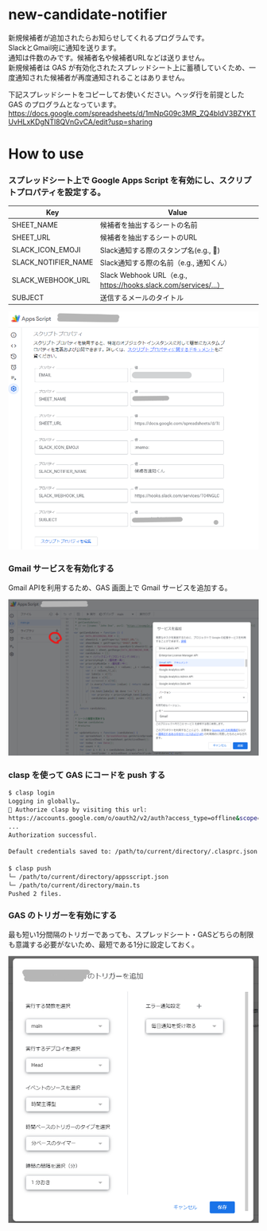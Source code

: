 # new-candidate-notifier

新規候補者が追加されたらお知らせしてくれるプログラムです。  
SlackとGmail宛に通知を送ります。  
通知は件数のみです。候補者名や候補者URLなどは送りません。  
新規候補者は GAS が有効化されたスプレッドシート上に蓄積していくため、一度通知された候補者が再度通知されることはありません。

下記スプレッドシートをコピーしてお使いください。ヘッダ行を前提とした GAS のプログラムとなっています。
https://docs.google.com/spreadsheets/d/1mNpG09c3MR_ZQ4bIdV3BZYKTUvHLxKDgNTl8QVnGvCA/edit?usp=sharing

# How to use

### スプレッドシート上で Google Apps Script を有効にし、スクリプトプロパティを設定する。

| Key                 | Value                                                           |
| ------------------- | --------------------------------------------------------------- |
| SHEET_NAME          | 候補者を抽出するシートの名前                                    |
| SHEET_URL           | 候補者を抽出するシートのURL                                     |
| SLACK_ICON_EMOJI    | Slack通知する際のスタンプ名(e.g., :memo:)                       |
| SLACK_NOTIFIER_NAME | Slack通知する際の名前（e.g., 通知くん）                         |
| SLACK_WEBHOOK_URL   | Slack Webhook URL（e.g., https://hooks.slack.com/services/...） |
| SUBJECT             | 送信するメールのタイトル                                        |

![script_properties](img/script_properties.png)

### Gmail サービスを有効化する

Gmail APIを利用するため、GAS 画面上で Gmail サービスを追加する。

![gmail_service](img/gmail_api.png)

### clasp を使って GAS にコードを push する

```bash
$ clasp login
Logging in globally…
🔑 Authorize clasp by visiting this url:
https://accounts.google.com/o/oauth2/v2/auth?access_type=offline&scope=https...
...
Authorization successful.

Default credentials saved to: /path/to/current/directory/.clasprc.json.

$ clasp push
└─ /path/to/current/directory/appsscript.json
└─ /path/to/current/directory/main.ts
Pushed 2 files.
```

### GAS のトリガーを有効にする

最も短い1分間隔のトリガーであっても、スプレッドシート・GASどちらの制限も意識する必要がないため、最短である1分に設定しておく。

![trigger](img/trigger.png)
